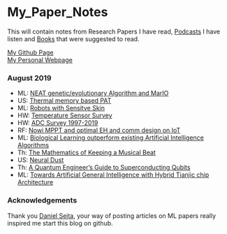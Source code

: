# My_Paper_Notes
This will contain notes from Research Papers I have read, [Podcasts][4] I have listen and [Books][3] that were suggested to read.

[My Github Page][1] </br>
[My Personal Webpage][2]


### August 2019
- ML: [NEAT genetic/evolutionary Algorithm and MarIO](ML/NEAT_MarIO.md)
- US: [Thermal memory based PAT](Ultrasound/Thermal_memory_PAT.md)
- ML: [Robots with Sensitve Skin](ML/sensitive_skin.md)
- HW: [Temperature Sensor Survey](https://ei.ewi.tudelft.nl/docs/TSensor_survey.xls)
- HW: [ADC Survey 1997-2019](https://web.stanford.edu/~murmann/adcsurvey.html)
- RF: [Nowi MPPT and optimal EH and comm design on IoT](RF/Nowi_MPPT.md)
- ML: [Biological Learning outperform existing Artificial Intelligence Algorithms](ML/Biological_Learning.md)
- Th: [The Mathematics of Keeping a Musical Beat](Theory/Math_keeping_Musical_beat.md)
- US: [Neural Dust](Ultrasound/Neural_Dust.md)
- Th: [A Quantum Engineer’s Guide to Superconducting Qubits](Theory/Quantum_Computing_Review.md)
- ML: [Towards Artificial General Intelligence with Hybrid Tianjic chip Architecture](ML/AGI_Tianjic_Chip.md)

[1]:https://sriharshakondapalli.github.io/
[2]:https://sites.google.com/view/sriharshakondapalli
[3]:Books_To_Do.md
[4]:Podcasts.md

### Acknowledgements 

Thank you [Daniel Seita](https://github.com/DanielTakeshi), your way of posting articles on ML papers really inspired me start this blog on github.
